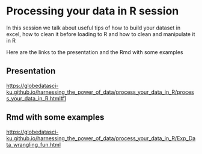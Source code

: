 
# Processing your data in R session

In this session we talk about useful tips of how to build your dataset in excel, how to clean it before loading to R and how to clean and manipulate it in R

Here are the links to the presentation and the Rmd with some examples

## Presentation

https://globedatasci-ku.github.io/harnessing_the_power_of_data/process_your_data_in_R/process_your_data_in_R.html#1


## Rmd with some examples

https://globedatasci-ku.github.io/harnessing_the_power_of_data/process_your_data_in_R/Exp_Data_wrangling_fun.html
